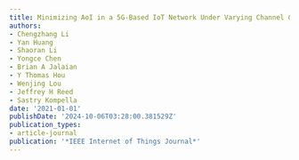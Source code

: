 ```yaml
---
title: Minimizing AoI in a 5G-Based IoT Network Under Varying Channel Conditions
authors:
- Chengzhang Li
- Yan Huang
- Shaoran Li
- Yongce Chen
- Brian A Jalaian
- Y Thomas Hou
- Wenjing Lou
- Jeffrey H Reed
- Sastry Kompella
date: '2021-01-01'
publishDate: '2024-10-06T03:28:00.381529Z'
publication_types:
- article-journal
publication: '*IEEE Internet of Things Journal*'
---
```

